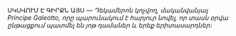 ՍԿՍՎՈՒՄ Է ԳԻՐՔՆ ԱՅՍ — _Դեկամերոն կոչվող, մականվանյալ Principe Galeotto, որը պարունակում է հարյուր նովել, որ տասն օրվա ընթացքում պատմել են յոթ դամաներ և երեք երիտասարդներ։_
